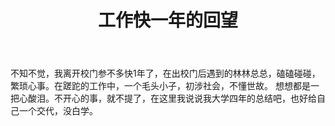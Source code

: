 ﻿---
title: 工作快一年的回望
categories:
- 心尘随笔
tags:
- 心情
- 随笔
- 琐事
---

不知不觉，我离开校门参不多快1年了，在出校门后遇到的林林总总，磕磕碰碰，繁琐心事。在蹉跎的工作中，一个毛头小子，初涉社会，不懂世故。
想想都是一把心酸泪。不开心的事，就不提了，在这里我说说我大学四年的总结吧，也好给自己一个交代，没白学。
